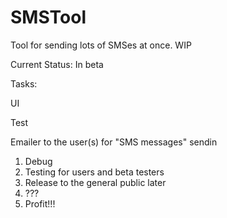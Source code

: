 # SMSTool
Tool for sending lots of SMSes at once. WIP

Current Status: In beta 

Tasks: <p/>
UI <p/>
Test <p/>
Emailer to the user(s) for "SMS messages" sendin

1. Debug
2. Testing for users and beta testers
3. Release to the general public later
4. ???
5. Profit!!!


